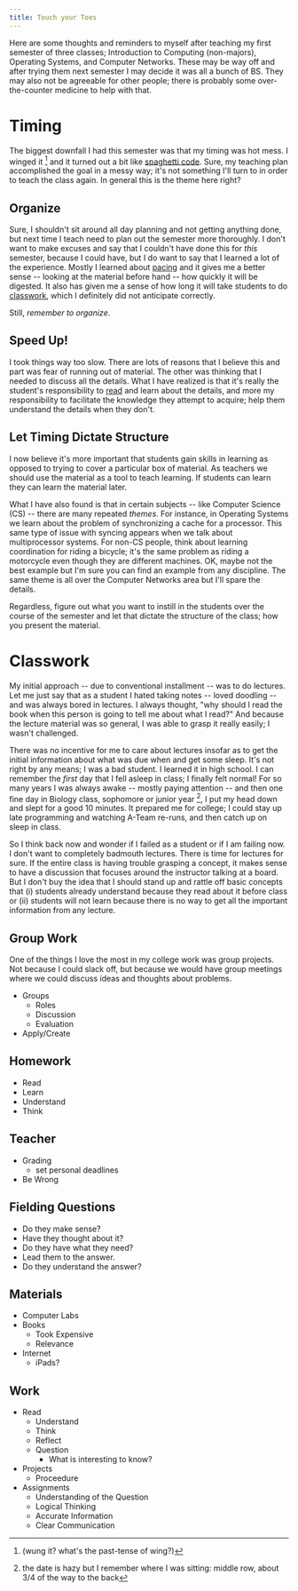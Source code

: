 ```yaml
---
title: Touch your Toes
---
```


Here are some thoughts and reminders to myself after teaching my first
semester of three classes; Introduction to Computing (non-majors),
Operating Systems, and Computer Networks.  These may be way off and
after trying them next semester I may decide it was all a bunch of BS.
They may also not be agreeable for other people; there is probably
some over-the-counter medicine to help with that.

# Timing

The biggest downfall I had this semester was that my timing was hot
 mess. I winged it [^wingit] and it turned out a bit like
 [spaghetti code](http://en.wikipedia.org/wiki/Spaghetti_code). Sure,
 my teaching plan accomplished the goal in a messy way; it's not
 something I'll turn to in order to teach the class again. In general
 this is the theme here right?

## Organize

Sure, I shouldn't sit around all day planning and not getting anything
done, but next time I teach need to plan out the semester more
thoroughly. I don't want to make excuses and say that I couldn't have
done this for *this* semester, because I could have, but I do want to
say that I learned a lot of the experience. Mostly I learned about
[pacing](#speed-up) and it gives me a better sense -- looking at the
material before hand -- how quickly it will be digested.  It also has
given me a sense of how long it will take students to do
[classwork](#classwork), which I definitely did not anticipate
correctly.

Still, *remember to organize*.

[^wingit]: (wung it?  what's the past-tense of wing?)

## Speed Up!

I took things way too slow. There are lots of reasons that I believe
this and part was fear of running out of material. The other was
thinking that I needed to discuss all the details. What I have
realized is that it's really the student's responsibility to
[read](#rtfm) and learn about the details, and more my responsibility
to facilitate the knowledge they attempt to acquire; help them
understand the details when they don't.

## Let Timing Dictate Structure

I now believe it's more important that students gain skills in
learning as opposed to trying to cover a particular box of material.
As teachers we should use the material as a tool to teach learning.
If students can learn they can learn the material later.

What I have also found is that in certain subjects -- like Computer
Science (CS) -- there are many repeated *themes*.  For instance, in
Operating Systems we learn about the problem of synchronizing a cache
for a processor. This same type of issue with syncing appears when we
talk about multiprocessor systems.  For non-CS people, think about
learning coordination for riding a bicycle; it's the same problem as
riding a motorcycle even though they are different machines.  OK,
maybe not the best example but I'm sure you can find an example from
any discipline.  The same theme is all over the Computer Networks area
but I'll spare the details.

Regardless, figure out what you want to instill in the students over
the course of the semester and let that dictate the structure of the
class; how you present the material.


# Classwork

My initial approach -- due to conventional installment -- was to do
lectures. Let me just say that as a student I hated taking notes --
loved doodling -- and was always bored in lectures. I always thought,
"why should I read the book when this person is going to tell me about
what I read?" And because the lecture material was so general, I was
able to grasp it really easily; I wasn't challenged.

There was no incentive for me to care about lectures
insofar as to get the initial information about what was due when and
get some sleep. It's not right by any means; I was a bad student. I
learned it in high school. I can remember the *first* day that I fell
asleep in class; I finally felt normal! For so many years I was always
awake -- mostly paying attention -- and then one fine day in Biology
class, sophomore or junior year [^hazy], I put my head down and slept
for a good 10 minutes. It prepared me for college; I could stay up
late programming and watching A-Team re-runs, and then catch up on
sleep in class.

[^hazy]: the date is hazy but I remember where I was sitting: middle
row, about 3/4 of the way to the back

So I think back now and wonder if I failed as a student or if I am
failing now. I don't want to completely badmouth lectures. There is
time for lectures for sure. If the entire class is having trouble
grasping a concept, it makes sense to have a discussion that focuses
around the instructor talking at a board.  But I don't buy the idea
that I should stand up and rattle off basic concepts that (i) students
already understand because they read about it before class or
(ii) students will not learn because there is no way to get all the
important information from any lecture.

## Group Work

One of the things I love the most in my college work was group
projects.  Not because I could slack off, but because we would have
group meetings where we could discuss ideas and thoughts about
problems.

* Groups
    * Roles
    * Discussion
    * Evaluation
* Apply/Create


## Homework

* Read
* Learn
* Understand
* Think


## Teacher

* Grading
    * set personal deadlines
* Be Wrong



## Fielding Questions

* Do they make sense?
* Have they thought about it?
* Do they have what they need?
* Lead them to the answer.
* Do they understand the answer?

## Materials

* Computer Labs
* Books
    * Took Expensive
    * Relevance
* Internet
    * iPads?




## Work

* Read
    * Understand
    * Think
    * Reflect
    * Question
        * What is interesting to know?
* Projects
    * Proceedure
* Assignments
    * Understanding of the Question
    * Logical Thinking
    * Accurate Information
    * Clear Communication












